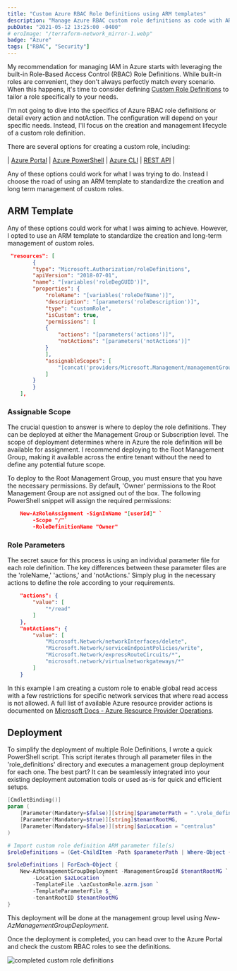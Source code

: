 ```yaml
---
title: "Custom Azure RBAC Role Definitions using ARM templates"
description: "Manage Azure RBAC custom role definitions as code with ARM templates."
pubDate: "2021-05-12 13:25:00 -0400"
# eroImage: "/terraform-network_mirror-1.webp"
badge: "Azure"
tags: ["RBAC", "Security"]
---
```


My recommendation for managing IAM in Azure starts with leveraging the built-in Role-Based Access Control (RBAC) Role Definitions. While built-in roles are convenient, they don't always perfectly match every scenario. When this happens, it's time to consider defining [Custom Role Definitions][az-custom-rbac] to tailor a role specifically to your needs.

I'm not going to dive into the specifics of Azure RBAC role definitions or detail every action and notAction. The configuration will depend on your specific needs. Instead, I'll focus on the creation and management lifecycle of a custom role definition.

There are several options for creating a custom role, including:


| [Azure Portal][az-portal] | [Azure PowerShell][az-powershell] | [Azure CLI](az-cli) | [REST API][az-rest-api] |

Any of these options could work for what I was trying to do. Instead I choose the road of using an ARM template to standardize the creation and long term management of custom roles. 

## ARM Template

Any of these options could work for what I was aiming to achieve. However, I opted to use an ARM template to standardize the creation and long-term management of custom roles.

```json
 "resources": [
        {
        "type": "Microsoft.Authorization/roleDefinitions",
        "apiVersion": "2018-07-01",
        "name": "[variables('roleDegGUID')]",
        "properties": {
            "roleName": "[variables('roleDefName')]",
            "description": "[parameters('roleDescription')]",
            "type": "customRole",
            "isCustom": true,
            "permissions": [
            {
                "actions": "[parameters('actions')]",
                "notActions": "[parameters('notActions')]"
            }
            ],
            "assignableScopes": [
                "[concat('providers/Microsoft.Management/managementGroups/', parameters('tenantRootID'))]"
            ]
        }
        }        
    ],
```

### Assignable Scope

The crucial question to answer is where to deploy the role definitions. They can be deployed at either the Management Group or Subscription level. The scope of deployment determines where in Azure the role definition will be available for assignment. I recommend deploying to the Root Management Group, making it available across the entire tenant without the need to define any potential future scope.

To deploy to the Root Management Group, you must ensure that you have the necessary permissions. By default, 'Owner' permissions to the Root Management Group are not assigned out of the box. The following PowerShell snippet will assign the required permissions:

```json
    New-AzRoleAssignment -SignInName "[userId]" `
        -Scope "/"`
        -RoleDefinitionName "Owner"
```

### Role Parameters

The secret sauce for this process is using an individual parameter file for each role definition. The key differences between these parameter files are the 'roleName,' 'actions,' and 'notActions.' Simply plug in the necessary actions to define the role according to your requirements.

```json
    "actions": {
        "value": [
            "*/read"
        ]
    },
    "notActions": {
        "value": [
            "Microsoft.Network/networkInterfaces/delete",
            "Microsoft.Network/serviceEndpointPolicies/write",
            "Microsoft.Network/expressRouteCircuits/*",
            "microsoft.network/virtualnetworkgateways/*"
        ]
    }
```
In this example I am creating a custom role to enable global read access with a few restrictions for specific network services that where read access is not allowed. A full list of available Azure resource provider actions is documented on [Microsoft Docs - Azure Resource Provider Operations][az-resource-ops].

## Deployment

To simplify the deployment of multiple Role Definitions, I wrote a quick PowerShell script. This script iterates through all parameter files in the 'role_definitions' directory and executes a management group deployment for each one. The best part? It can be seamlessly integrated into your existing deployment automation tools or used as-is for quick and efficient setups.

```powershell
[CmdletBinding()]
param (
    [Parameter(Mandatory=$false)][string]$parameterPath = ".\role_definitions\",
    [Parameter(Mandatory=$true)][string]$tenantRootMG,
    [Parameter(Mandatory=$false)][string]$azLocation = "centralus"
)

# Import custom role definition ARM parameter file(s)
$roleDefinitions = (Get-ChildItem -Path $parameterPath | Where-Object {$_.name -like "*parameters.json"}).fullname

$roleDefinitions | ForEach-Object {
    New-AzManagementGroupDeployment -ManagementGroupId $tenantRootMG `
        -Location $azLocation `
        -TemplateFile .\azCustomRole.azrm.json `
        -TemplateParameterFile $_ `
        -tenantRootID $tenantRootMG 
}
```

<p class="note">This deployment will be done at the management group level using <i>New-AzManagementGroupDeployment</i>.</p>

Once the deployment is completed, you can head over to the Azure Portal and check the custom RBAC roles to see the definitions.

<img class="rounded-border-image" src="/post_img/2021-05-12-arm_rbac/completed.png" alt="completed custom role definitions">

[az-custom-rbac]: https://docs.microsoft.com/en-us/azure/role-based-access-control/custom-roles
[az-portal]: https://docs.microsoft.com/en-us/azure/role-based-access-control/custom-roles-portal
[az-powershell]: https://docs.microsoft.com/en-us/azure/role-based-access-control/custom-roles-powershell
[az-cli]: https://docs.microsoft.com/en-us/azure/role-based-access-control/custom-roles-cli
[az-rest-api]: https://docs.microsoft.com/en-us/azure/role-based-access-control/custom-roles-rest
[az-resource-ops]: https://docs.microsoft.com/en-us/azure/role-based-access-control/resource-provider-operations
